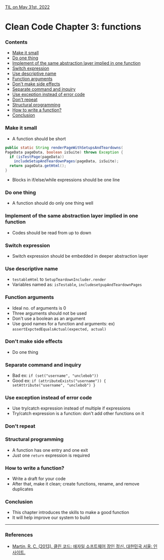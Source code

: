 [TIL on May 31st, 2022](../../TIL/2022/05/05-31-2022.md)
# **Clean Code Chapter 3: functions**

### Contents
- [Make it small](#make-it-small)
- [Do one thing](#do-one-thing)
- [Implement of the same abstraction layer implied in one function](#implement-of-the-same-abstraction-layer-implied-in-one-function)
- [Switch expression](#switch-expression)
- [Use descriptive name](#use-descriptive-name)
- [Function arguments](#function-arguments)
- [Don't make side effects](#dont-make-side-effects)
- [Separate command and inquiry](#separate-command-and-inquiry)
- [Use exception instead of error code](#use-exception-instead-of-error-code)
- [Don't repeat](#dont-repeat)
- [Structural programming](#structural-programming)
- [How to write a function?](#how-to-write-a-function)
- [Conclusion](#conclusion)

### Make it small
- A function should be short
```java
public static String renderPageWithSetupsAndTeardowns(
PageData pageData, boolean isSuite) throws Exception {
  if (isTestPage(pageData))
    includeSetupAndTeardownPages(pageData, isSuite);
  return pageData.getHtml();
} 
```
- Blocks in if/else/while expressions should be one line

### Do one thing
- A function should do only one thing well

### Implement of the same abstraction layer implied in one function
- Codes should be read from up to down

### Switch expression
- Switch expression should be embedded in deeper abstraction layer

### Use descriptive name
- `testableHtml` to `SetupTeardownIncluder.render`
- Variables named as: `isTestable`, `includesetpupAndTeardownPages`

### Function arguments
- Ideal no. of arguments is 0
- Three arguments should not be used
- Don't use a boolean as an argument
- Use good names for a function and arguments: ex) `assertExpctedEqualsActual(expected, actual)`

### Don't make side effects
- Do one thing

### Separate command and inquiry
- Bad ex: `if (set("username", "unclebob"))`
- Good ex: `if (attributeExists("username")) { setAttribute("username", "unclebob") }`

### Use exception instead of error code
- Use try/catch expression instead of multiple if expressions
- Try/catch expression is a function: don't add other functions on it

### Don't repeat

### Structural programming
- A function has one entry and one exit
- Just one `return` expression is required

### How to write a function?
- Write a draft for your code
- After that, make it clean; create functions, rename, and remove duplicates

### Conclusion
- This chapter introduces the skills to make a good function
- It will help improve our system to build

___

### References
- [Martin, R. C. (2013). 클린 코드: 애자일 소프트웨어 장인 정신. 대한민국 서울: 인사이트.](https://books.google.co.kr/books?id=MKsYngEACAAJ)